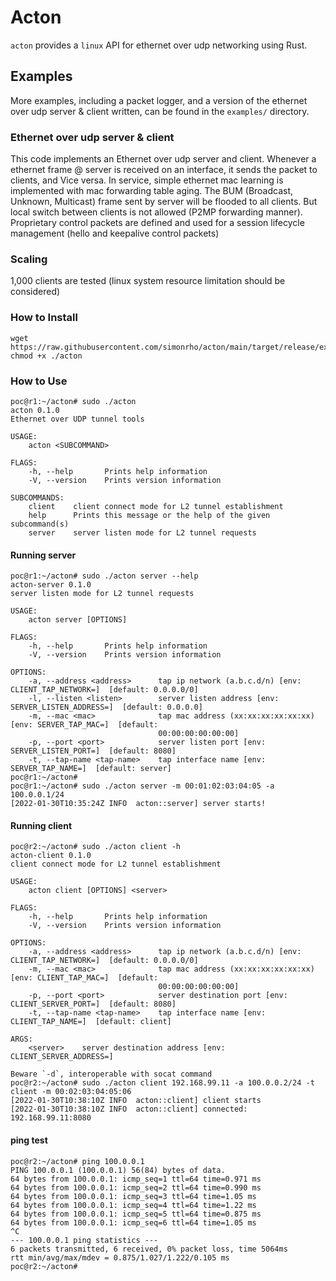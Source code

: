 # Acton


`acton` provides a `linux` API for ethernet over udp networking using Rust.

## Examples

More examples, including a packet logger, and a version of the ethernet over udp server & client
written, can be found in the `examples/` directory.

### Ethernet over udp server & client

This code implements an Ethernet over udp server and client. Whenever a
ethernet frame @ server is received on an interface, it sends the packet to clients, and Vice versa.
In service, simple ethernet mac learning is implemented with mac forwarding table aging.
The BUM (Broadcast, Unknown, Multicast) frame sent by server will be flooded to all clients.
But local switch between clients is not allowed (P2MP forwarding manner).
Proprietary control packets are defined and used for a session lifecycle management (hello and keepalive control packets)

### Scaling

1,000 clients are tested (linux system resource limitation should be considered)

### How to Install
```shell
wget https://raw.githubusercontent.com/simonrho/acton/main/target/release/examples/acton; chmod +x ./acton
```

### How to Use

```shell
poc@r1:~/acton# sudo ./acton
acton 0.1.0
Ethernet over UDP tunnel tools

USAGE:
    acton <SUBCOMMAND>

FLAGS:
    -h, --help       Prints help information
    -V, --version    Prints version information

SUBCOMMANDS:
    client    client connect mode for L2 tunnel establishment
    help      Prints this message or the help of the given subcommand(s)
    server    server listen mode for L2 tunnel requests
```
#### Running server
```shell
poc@r1:~/acton# sudo ./acton server --help
acton-server 0.1.0
server listen mode for L2 tunnel requests

USAGE:
    acton server [OPTIONS]

FLAGS:
    -h, --help       Prints help information
    -V, --version    Prints version information

OPTIONS:
    -a, --address <address>      tap ip network (a.b.c.d/n) [env: CLIENT_TAP_NETWORK=]  [default: 0.0.0.0/0]
    -l, --listen <listen>        server listen address [env: SERVER_LISTEN_ADDRESS=]  [default: 0.0.0.0]
    -m, --mac <mac>              tap mac address (xx:xx:xx:xx:xx:xx) [env: SERVER_TAP_MAC=]  [default:
                                 00:00:00:00:00:00]
    -p, --port <port>            server listen port [env: SERVER_LISTEN_PORT=]  [default: 8080]
    -t, --tap-name <tap-name>    tap interface name [env: SERVER_TAP_NAME=]  [default: server]
poc@r1:~/acton#
poc@r1:~/acton# sudo ./acton server -m 00:01:02:03:04:05 -a 100.0.0.1/24
[2022-01-30T10:35:24Z INFO  acton::server] server starts!

```

#### Running client
```shell
poc@r2:~/acton# sudo ./acton client -h
acton-client 0.1.0
client connect mode for L2 tunnel establishment

USAGE:
    acton client [OPTIONS] <server>

FLAGS:
    -h, --help       Prints help information
    -V, --version    Prints version information

OPTIONS:
    -a, --address <address>      tap ip network (a.b.c.d/n) [env: CLIENT_TAP_NETWORK=]  [default: 0.0.0.0/0]
    -m, --mac <mac>              tap mac address (xx:xx:xx:xx:xx:xx) [env: CLIENT_TAP_MAC=]  [default:
                                 00:00:00:00:00:00]
    -p, --port <port>            server destination port [env: CLIENT_SERVER_PORT=]  [default: 8080]
    -t, --tap-name <tap-name>    tap interface name [env: CLIENT_TAP_NAME=]  [default: client]

ARGS:
    <server>    server destination address [env: CLIENT_SERVER_ADDRESS=]

Beware `-d`, interoperable with socat command
poc@r2:~/acton# sudo ./acton client 192.168.99.11 -a 100.0.0.2/24 -t client -m 00:02:03:04:05:06
[2022-01-30T10:38:10Z INFO  acton::client] client starts
[2022-01-30T10:38:10Z INFO  acton::client] connected: 192.168.99.11:8080
```

#### ping test
```shell
poc@r2:~/acton# ping 100.0.0.1
PING 100.0.0.1 (100.0.0.1) 56(84) bytes of data.
64 bytes from 100.0.0.1: icmp_seq=1 ttl=64 time=0.971 ms
64 bytes from 100.0.0.1: icmp_seq=2 ttl=64 time=0.990 ms
64 bytes from 100.0.0.1: icmp_seq=3 ttl=64 time=1.05 ms
64 bytes from 100.0.0.1: icmp_seq=4 ttl=64 time=1.22 ms
64 bytes from 100.0.0.1: icmp_seq=5 ttl=64 time=0.875 ms
64 bytes from 100.0.0.1: icmp_seq=6 ttl=64 time=1.05 ms
^C
--- 100.0.0.1 ping statistics ---
6 packets transmitted, 6 received, 0% packet loss, time 5064ms
rtt min/avg/max/mdev = 0.875/1.027/1.222/0.105 ms
poc@r2:~/acton#
```